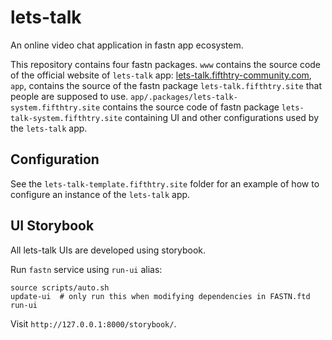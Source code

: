 # lets-talk

An online video chat application in fastn app ecosystem.

This repository contains four fastn packages. `www` contains the source code
of the official website of `lets-talk` app: 
[lets-talk.fifthtry-community.com](https://lets-talk.fifthtry-community.com),
`app`, contains the source of the fastn package `lets-talk.fifthtry.site` that 
people are supposed to use. `app/.packages/lets-talk-system.fifthtry.site` 
contains the source code of fastn package `lets-talk-system.fifthtry.site` 
containing UI and other configurations used by the `lets-talk` app.

## Configuration

See the `lets-talk-template.fifthtry.site` folder for an example of how to
configure an instance of the `lets-talk` app.


## UI Storybook

All lets-talk UIs are developed using storybook.  

Run `fastn` service using `run-ui` alias: 

```shell
source scripts/auto.sh
update-ui  # only run this when modifying dependencies in FASTN.ftd
run-ui
```

Visit `http://127.0.0.1:8000/storybook/`.
